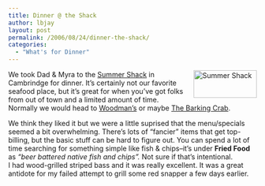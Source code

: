 ```yaml
---
title: Dinner @ the Shack
author: lbjay
layout: post
permalink: /2006/08/24/dinner-the-shack/
categories:
  - "What's for Dinner"
---
```

<abbr class="unapi-id" title=""><!-- &nbsp; --></abbr> 

<img width="128" height="56" alt="Summer Shack" id="image7" title="Summer Shack" style="margin-left: 10px; margin-bottom: 5px; float: right" src="http://www.f00die.com/wp-content/uploads/2006/08/inner_image_cambridge.thumbnail.gif" />We took Dad &#038; Myra to the [Summer Shack][1] in Cambrindge for dinner. It&#8217;s certainly not our favorite seafood place, but it&#8217;s great for when you&#8217;ve got folks from out of town and a limited amount of time. Normally we would head to <a rel="lightbox" title="Woodman's" href="http://www.f00die.com/wp-content/uploads/2006/08/inner_image_cambridge.thumbnail.gif">Woodman&#8217;s</a> or maybe [The Barking Crab][2].

We think they liked it but we were a little suprised that the menu/specials seemed a bit overwhelming. There&#8217;s lots of &#8220;fancier&#8221; items that get top-billing, but the basic stuff can be hard to figure out. You can spend a lot of time searching for something simple like fish &#038; chips&#8211;it&#8217;s under **Fried Food** as *&#8220;beer battered native fish and chips&#8221;.* Not sure if that&#8217;s intentional.  
I had wood-grilled striped bass and it was really excellent. It was a great antidote for my failed attempt to grill some red snapper a few days earlier.

 [1]: http://www.summershackrestaurant.com/Locations_Cambridge.asp
 [2]: http://www.barkingcrab.com/ "Barking Crab"